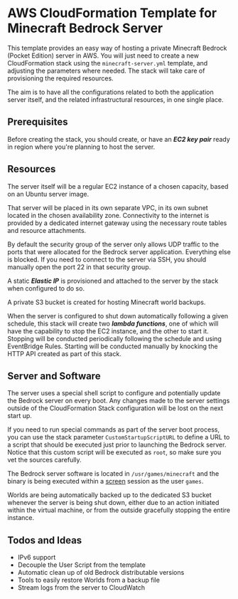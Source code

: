 # AWS CloudFormation Template for Minecraft Bedrock Server

This template provides an easy way of hosting a private Minecraft Bedrock (Pocket Edition) server in AWS. You will just need to create a new CloudFormation stack using the `minecraft-server.yml` template, and adjusting the parameters where needed. The stack will take care of provisioning the required resources.

The aim is to have all the configurations related to both the application server itself, and the related infrastructural resources, in one single place.

## Prerequisites

Before creating the stack, you should create, or have an ***EC2 key pair*** ready in region where you're planning to host the server.

## Resources

The server itself will be a regular EC2 instance of a chosen capacity, based on an Ubuntu server image.

That server will be placed in its own separate VPC, in its own subnet located in the chosen availability zone. Connectivity to the internet is provided by a dedicated internet gateway using the necessary route tables and resource attachments.

By default the security group of the server only allows UDP traffic to the ports that were allocated for the Bedrock server application. Everything else is blocked. If you need to connect to the server via SSH, you should manually open the port 22 in that security group.

A static ***Elastic IP*** is provisioned and attached to the server by the stack when configured to do so.

A private S3 bucket is created for hosting Minecraft world backups.

When the server is configured to shut down automatically following a given schedule, this stack will create two ***lambda functions***, one of which will have the capability to stop the EC2 instance, and the other to start it. Stopping will be conducted periodically following the schedule and using EventBridge Rules. Starting will be conducted manually by knocking the HTTP API created as part of this stack.

## Server and Software

The server uses a special shell script to configure and potentially update the Bedrock server on every boot. Any changes made to the server settings outside of the CloudFormation Stack configuration will be lost on the next start up.

If you need to run special commands as part of the server boot process, you can use the stack parameter `CustomStartupScriptURL` to define a URL to a script that should be executed just prior to launching the Bedrock server. Notice that this custom script will be executed as `root`, so make sure you vet the sources carefully.

The Bedrock server software is located in `/usr/games/minecraft` and the binary is being executed within a [screen](https://linux.die.net/man/1/screen) session as the user `games`.

Worlds are being automatically backed up to the dedicated S3 bucket whenever the server is being shut down, either due to an action initiated within the virtual machine, or from the outside gracefully stopping the entire instance.

## Todos and Ideas

- IPv6 support
- Decouple the User Script from the template
- Automatic clean up of old Bedrock distributable versions
- Tools to easily restore Worlds from a backup file
- Stream logs from the server to CloudWatch